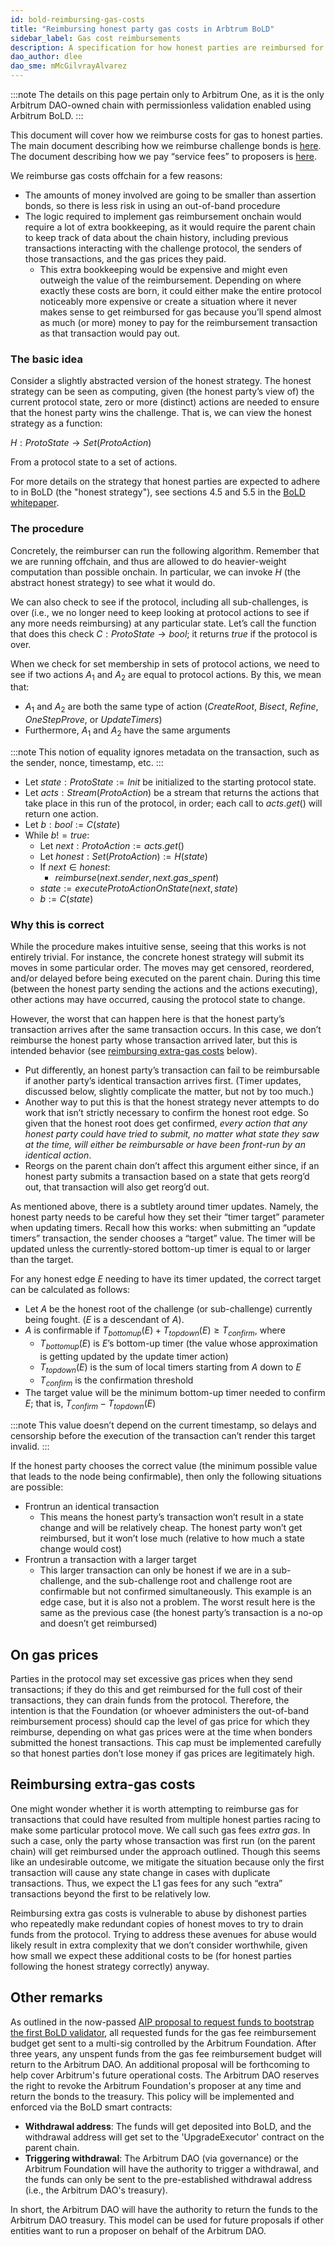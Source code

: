 ```yaml
---
id: bold-reimbursing-gas-costs
title: "Reimbursing honest party gas costs in Arbtrum BoLD"
sidebar_label: Gas cost reimbursements
description: A specification for how honest parties are reimbursed for gas costs by the Arbitrum Foundation for their active, honest participation in Arbitrum BoLD
dao_author: dlee
dao_sme: mMcGilvrayAlvarez
---
```


:::note
The details on this page pertain only to Arbitrum One, as it is the only Arbitrum DAO-owned chain with permissionless validation enabled using Arbitrum BoLD.
:::

This document will cover how we reimburse costs for gas to honest parties. The main document describing how we reimburse challenge bonds is [here](./bold-reimbursing-challenge-bonds.md). The document describing how we pay “service fees” to proposers is [here](./bold-reimbursing-service-fees.md). 

We reimburse gas costs offchain for a few reasons:

- The amounts of money involved are going to be smaller than assertion bonds, so there is less risk in using an out-of-band procedure
- The logic required to implement gas reimbursement onchain would require a lot of extra bookkeeping, as it would require the parent chain to keep track of data about the chain history, including previous transactions interacting with the challenge protocol, the senders of those transactions, and the gas prices they paid.
    - This extra bookkeeping would be expensive and might even outweigh the value of the reimbursement. Depending on where exactly these costs are born, it could either make the entire protocol noticeably more expensive or create a situation where it never makes sense to get reimbursed for gas because you’ll spend almost as much (or more) money to pay for the reimbursement transaction as that transaction would pay out.

### The basic idea

Consider a slightly abstracted version of the honest strategy. The honest strategy can be seen as computing, given (the honest party’s view of) the current protocol state, zero or more (distinct) actions are needed to ensure that the honest party wins the challenge. That is, we can view the honest strategy as a function:

$H : ProtoState \rightarrow Set(ProtoAction)$

From a protocol state to a set of actions.

For more details on the strategy that honest parties are expected to adhere to in BoLD (the "honest strategy"), see sections 4.5 and 5.5 in the [BoLD whitepaper](https://arxiv.org/abs/2404.10491).

### The procedure

Concretely, the reimburser can run the following algorithm. Remember that we are running offchain, and thus are allowed to do heavier-weight computation than possible onchain. In particular, we can invoke $H$ (the abstract honest strategy) to see what it would do.

We can also check to see if the protocol, including all sub-challenges, is over (i.e., we no longer need to keep looking at protocol actions to see if any more needs reimbursing) at any particular state. Let’s call the function that does this check $C : ProtoState \rightarrow bool$; it returns $true$ if the protocol is over.

When we check for set membership in sets of protocol actions, we need to see if two actions $A_1$ and $A_2$ are equal to protocol actions. By this, we mean that:


- $A_1$ and $A_2$ are both the same type of action ($CreateRoot$, $Bisect$, $Refine$, $OneStepProve$, or $UpdateTimers$)
- Furthermore, $A_1$ and $A_2$ have the same arguments

:::note
This notion of equality ignores metadata on the transaction, such as the sender, nonce, timestamp, etc.
:::

- Let $state : ProtoState := Init$ be initialized to the starting protocol state.
- Let $acts : Stream(ProtoAction)$ be a stream that returns the actions that take place in this run of the protocol, in order; each call to $acts.get()$ will return one action.
- Let $b : bool := C(state)$
- While $b != true$:
  - Let $next : ProtoAction := acts.get()$
  - Let $honest : Set(ProtoAction) := H(state)$
  - If $next \in honest$:
    - $reimburse(next.sender, next.gas\_spent)$
  - $state := executeProtoActionOnState(next, state)$
  - $b := C(state)$

### Why this is correct

While the procedure makes intuitive sense, seeing that this works is not entirely trivial. For instance, the concrete honest strategy will submit its moves in some particular order. The moves may get censored, reordered, and/or delayed before being executed on the parent chain. During this time (between the honest party sending the actions and the actions executing), other actions may have occurred, causing the protocol state to change. 

However, the worst that can happen here is that the honest party’s transaction arrives after the same transaction occurs. In this case, we don’t reimburse the honest party whose transaction arrived later, but this is intended behavior (see [reimbursing extra-gas costs](#reimbursing-extra-gas-costs) below).

- Put differently, an honest party’s transaction can fail to be reimbursable if another party’s identical transaction arrives first. (Timer updates, discussed below, slightly complicate the matter, but not by too much.)
- Another way to put this is that the honest strategy never attempts to do work that isn’t strictly necessary to confirm the honest root edge. So given that the honest root does get confirmed, *every action that any honest party could have tried to submit, no matter what state they saw at the time, will either be reimbursable or have been front-run by an identical action*.
- Reorgs on the parent chain don’t affect this argument either since, if an honest party submits a transaction based on a state that gets reorg’d out, that transaction will also get reorg’d out.

As mentioned above, there is a subtlety around timer updates. Namely, the honest party needs to be careful how they set their “timer target” parameter when updating timers. Recall how this works: when submitting an “update timers” transaction, the sender chooses a “target” value. The timer will be updated unless the currently-stored bottom-up timer is equal to or larger than the target.

For any honest edge $E$ needing to have its timer updated, the correct target can be calculated as follows:

- Let $A$ be the honest root of the challenge (or sub-challenge) currently being fought. ($E$ is a descendant of $A$).
- $A$ is confirmable if $T_{bottomup}(E) + T_{topdown}(E) \geq T_{confirm}$, where
    - $T_{bottomup}(E)$ is $E$’s bottom-up timer (the value whose approximation is getting updated by the update timer action)
    - $T_{topdown}(E)$ is the sum of local timers starting from $A$ down to $E$
    - $T_{confirm}$ is the confirmation threshold
- The target value will be the minimum bottom-up timer needed to confirm $E$; that is, $T_{confirm} - T_{topdown}(E)$

:::note
This value doesn’t depend on the current timestamp, so delays and censorship before the execution of the transaction can’t render this target invalid.
:::

If the honest party chooses the correct value (the minimum possible value that leads to the node being confirmable), then only the following situations are possible:

- Frontrun an identical transaction
    - This means the honest party’s transaction won’t result in a state change and will be relatively cheap. The honest party won’t get reimbursed, but it won’t lose much (relative to how much a state change would cost)
- Frontrun a transaction with a larger target
    - This larger transaction can only be honest if we are in a sub-challenge, and the sub-challenge root and challenge root are confirmable but not confirmed simultaneously. This example is an edge case, but it is also not a problem. The worst result here is the same as the previous case (the honest party’s transaction is a no-op and doesn’t get reimbursed)

## On gas prices

Parties in the protocol may set excessive gas prices when they send transactions; if they do this and get reimbursed for the full cost of their transactions, they can drain funds from the protocol. Therefore, the intention is that the Foundation (or whoever administers the out-of-band reimbursement process) should cap the level of gas price for which they reimburse, depending on what gas prices were at the time when bonders submitted the honest transactions. This cap must be implemented carefully so that honest parties don’t lose money if gas prices are legitimately high.

## Reimbursing extra-gas costs

<!-- On our page about [reimbursing service fees](./bold-reimbursing-service-fees.md), -->
One might wonder whether it is worth attempting to reimburse gas for transactions that could have resulted from multiple honest parties racing to make some particular protocol move. We call such gas fees *extra gas*. In such a case, only the party whose transaction was first run (on the parent chain) will get reimbursed under the approach outlined. Though this seems like an undesirable outcome, we mitigate the situation because only the first transaction will cause any state change in cases with duplicate transactions. Thus, we expect the L1 gas fees for any such “extra” transactions beyond the first to be relatively low.

Reimbursing extra gas costs is vulnerable to abuse by dishonest parties who repeatedly make redundant copies of honest moves to try to drain funds from the protocol. Trying to address these avenues for abuse would likely result in extra complexity that we don’t consider worthwhile, given how small we expect these additional costs to be (for honest parties following the honest strategy correctly) anyway.

## Other remarks

As outlined in the now-passed [AIP proposal to request funds to bootstrap the first BoLD validator](https://forum.arbitrum.foundation/t/aip-funds-to-bootstrap-the-first-bold-validator/24506#p-51247-payment-facilitation-final-costs-restrictions-13), all requested funds for the gas fee reimbursement budget get sent to a multi-sig controlled by the Arbitrum Foundation. After three years, any unspent funds from the gas fee reimbursement budget will return to the Arbitrum DAO. An additional proposal will be forthcoming to help cover Arbitrum's future operational costs. The Arbitrum DAO reserves the right to revoke the Arbitrum Foundation's proposer at any time and return the bonds to the treasury. This policy will be implemented and enforced via the BoLD smart contracts:
* **Withdrawal address**: The funds will get deposited into BoLD, and the withdrawal address will get set to the 'UpgradeExecutor' contract on the parent chain.
* **Triggering withdrawal**: The Arbitrum DAO (via governance) or the Arbitrum Foundation will have the authority to trigger a withdrawal, and the funds can only be sent to the pre-established withdrawal address (i.e., the Arbitrum DAO's treasury).

In short, the Arbitrum DAO will have the authority to return the funds to the Arbitrum DAO treasury. This model can be used for future proposals if other entities want to run a proposer on behalf of the Arbitrum DAO.
